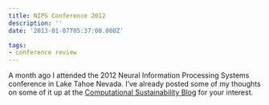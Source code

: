 ```yaml
---
title: NIPS Conference 2012
description: ''
date: '2013-01-07T05:37:00.000Z'

tags: 
- conference review
---
```


A month ago I attended the 2012 Neural Information Processing Systems conference in Lake Tahoe Nevada. I’ve already posted some of my thoughts on some of it up at the [Computational Sustainability Blog](http://blog.computational-sustainability.org/2013/01/04/happy-new-year/) for your interest.
